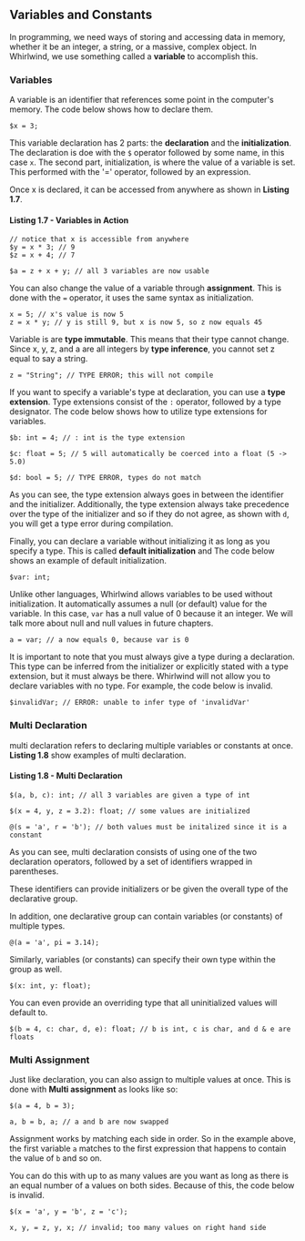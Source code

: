 ## Variables and Constants

In programming, we need ways of storing and accessing data in memory, whether it
be an integer, a string, or a massive, complex object.  In Whirlwind,
we use something called a **variable** to accomplish this.

### Variables

A variable is an identifier that references some point in the computer's
memory.  The code below shows how to declare them.

    $x = 3;

This variable declaration has 2 parts: the **declaration** and the
**initialization**. The declaration is doe with the `$` operator followed
by some name, in this case `x`. The second part, initialization, is
where the value of a variable is set.  This performed with the
'=' operator, followed by an expression.

Once x is declared, it can be accessed from anywhere as shown in **Listing 1.7**.

#### Listing 1.7 - Variables in Action

    // notice that x is accessible from anywhere
    $y = x * 3; // 9
    $z = x + 4; // 7

    $a = z + x + y; // all 3 variables are now usable

You can also change the value of a variable through **assignment**.
This is done with the `=` operator, it uses the same syntax as initialization.

    x = 5; // x's value is now 5
    z = x * y; // y is still 9, but x is now 5, so z now equals 45

Variable is are **type immutable**.  This means that their type cannot
change.  Since x, y, z, and a are all integers by **type inference**,
you cannot set z equal to say a string.

    z = "String"; // TYPE ERROR; this will not compile

If you want to specify a variable's type at declaration, you can use a
**type extension**. Type extensions consist of the `:` operator, followed
by a type designator.  The code below shows how to utilize type
extensions for variables.

    $b: int = 4; // : int is the type extension

    $c: float = 5; // 5 will automatically be coerced into a float (5 -> 5.0)

    $d: bool = 5; // TYPE ERROR, types do not match

As you can see, the type extension always goes in between the
identifier and the initializer.  Additionally, the
type extension always take precedence over the type of the
initializer and so if they do not agree, as shown with `d`, you will
get a type error during compilation.

Finally, you can declare a variable without initializing it as long
as you specify a type. This is called **default initialization** and
The code below shows an example of default initialization.

    $var: int;

Unlike other languages, Whirlwind allows variables to be used without
initialization.  It automatically assumes a null (or default) value
for the variable.  In this case, `var` has a null value of 0 because it
an integer.  We will talk more about null and null values in future chapters.

    a = var; // a now equals 0, because var is 0

It is important to note that you must always give a type during
a declaration.  This type can be inferred from
the initializer or explicitly stated with a type extension, but
it must always be there.  Whirlwind will not allow you to declare
variables with no type.  For example, the code below is invalid.

    $invalidVar; // ERROR: unable to infer type of 'invalidVar'

### Multi Declaration

multi declaration refers to declaring multiple variables or constants
at once.  **Listing 1.8** show examples of multi declaration.

#### Listing 1.8 - Multi Declaration

    $(a, b, c): int; // all 3 variables are given a type of int

    $(x = 4, y, z = 3.2): float; // some values are initialized

    @(s = 'a', r = 'b'); // both values must be initalized since it is a constant

As you can see, multi declaration consists of using one of the two
declaration operators, followed by a set of identifiers wrapped in parentheses.

These identifiers can provide initializers or be given the overall type of
the declarative group.

In addition, one declarative group can contain variables (or constants) of multiple
types.

    @(a = 'a', pi = 3.14);

Similarly, variables (or constants) can specify their own type within the group as
well.

    $(x: int, y: float);

You can even provide an overriding type that all uninitialized values will
default to.

    $(b = 4, c: char, d, e): float; // b is int, c is char, and d & e are floats

### Multi Assignment

Just like declaration, you can also assign to multiple values at once.
This is done with **Multi assignment** as looks like so:

    $(a = 4, b = 3);

    a, b = b, a; // a and b are now swapped

Assignment works by matching each side in order.
So in the example above, the first variable `a` matches
to the first expression that happens to contain the value
of `b` and so on.

You can do this with up to as many values are you want as long as
there is an equal number of a values on both sides.  Because of this,
the code below is invalid.

    $(x = 'a', y = 'b', z = 'c');

    x, y, = z, y, x; // invalid; too many values on right hand side